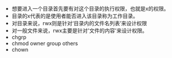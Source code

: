* 想要进入一个目录首先要有对这个目录的执行权限，也就是x的权限。
* 目录的x代表的是使用者能否进入该目录称为工作目录。
* 对目录来说，rwx则是针对‘目录内的文件名列表’来设计权限
* 对一般文件来说，rwx主要是针对'文件的内容'来设计权限。
* chgrp
* chmod owner group others
* chown

